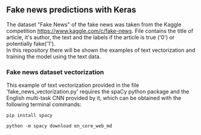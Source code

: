 ## Fake news predictions with Keras

The dataset "Fake News" of the fake news was taken from the Kaggle competition https://www.kaggle.com/c/fake-news. File contains the title of article, it's author, the text and the labels if the article is true ('0') or potentially fake('1').
</br>In this repository there will be shown the examples of text vectorization and training the model using the text data.

### Fake news dataset vectorization

This example of text vectorization provided in the file 'fake_news_vectorization.py' requires the spaCy python package and the English multi-task CNN provided by it, which can be obtained with the following terminal commands:

```
pip install spacy
```
```
python -m spacy download en_core_web_md
```


